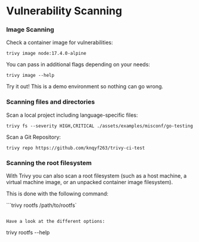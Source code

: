 # Vulnerability Scanning

### Image Scanning

Check a container image for vulnerabilities:

```
trivy image node:17.4.0-alpine
```

You can pass in additional flags depending on your needs:

```
trivy image --help
```

Try it out! This is a demo environment so nothing can go wrong.


### Scanning files and directories

Scan a local project including language-specific files:

```
trivy fs --severity HIGH,CRITICAL ./assets/examples/misconf/go-testing
```

Scan a Git Repository:
```
trivy repo https://github.com/knqyf263/trivy-ci-test
```

### Scanning the root filesystem

With Trivy you can also scan a root filesystem (such as a host machine, a virtual machine image, or an unpacked container image filesystem).

This is done with the following command:

```trivy rootfs /path/to/rootfs`
```

Have a look at the different options:

```
trivy rootfs --help
```

